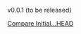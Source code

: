 v0.0.1 (to be released)

[Compare Initial...HEAD](https://github.com/nepalez/selector/compare/Initial...HEAD)

